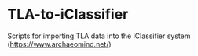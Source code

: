 # TLA-to-iClassifier
Scripts for importing TLA data into the iClassifier system (https://www.archaeomind.net/)

